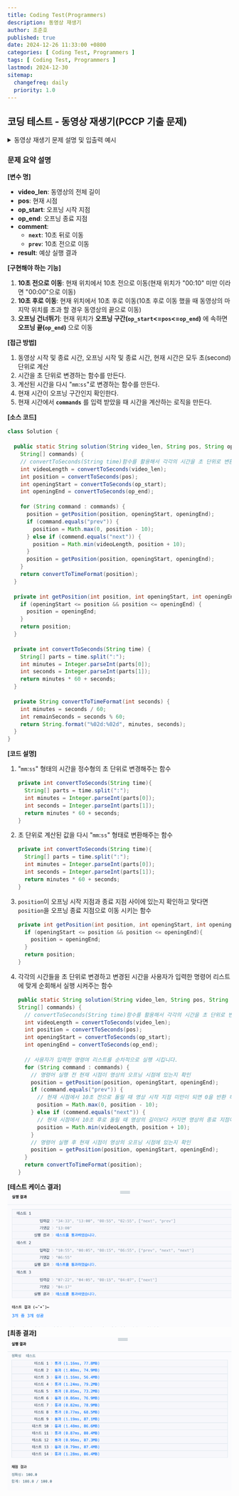 ```yaml
---
title: Coding Test(Programmers)
description: 동영상 재생기
author: 조준호
published: true
date: 2024-12-26 11:33:00 +0800
categories: [ Coding Test, Programmers ]
tags: [ Coding Test, Programmers ]
lastmod: 2024-12-30
sitemap:
  changefreq: daily
  priority: 1.0
---
```


## 코딩 테스트 - 동영상 재생기(PCCP 기출 문제)

<details>
<summary> 동영상 재생기 문제 설명 및 입출력 예시</summary>
<div markdown="1">

### 문제

당신은 동영상 재생기를 만들고 있습니다. 당신의 동영상 재생기는 10초 전으로 이동, 10초 후로 이동, 오프닝 건너뛰기 3가지 기능을 지원합니다. 각 기능이 수행하는 작업은
다음과 같습니다.

- **10초 전으로 이동**: 사용자가 "prev" 명령을 입력할 경우 동영상의 재생 위치를 현재 위치에서 10초 전으로 이동합니다. 현재 위치가 10초 미만인 경우 영상의 처음
  위치로 이동합니다. 영상의 처음 위치는 0분 0초입니다.
- **10초 후로 이동**: 사용자가 "next" 명령을 입력할 경우 동영상의 재생 위치를 현재 위치에서 10초 후로 이동합니다. 동영상의 남은 시간이 10초 미만일 경우 영상의
  마지막 위치로 이동합니다. 영상의 마지막 위치는 동영상의 길이와 같습니다.
- **오프닝 건너뛰기**: 현재 재생 위치가 오프닝 구간(op_start ≤ 현재 재생 위치 ≤ op_end)인 경우 자동으로 오프닝이 끝나는 위치로 이동합니다.

동영상의 길이를 나타내는 문자열 `video_len`, 기능이 수행되기 직전의 재생위치를 나타내는 문자열 `pos`, 오프닝 시작 시각을 나타내는 문자열 `op_start`,
오프닝이 끝나는
시각을 나타내는 문자열 `op_end`, 사용자의 입력을 나타내는 1차원 문자열 배열 `commands가` 매개변수로 주어집니다. 이때 사용자의 입력이 모두 끝난 후 동영상의
위치를 "
`mm`:`ss`" 형식으로 return 하도록 solution 함수를 완성해 주세요.

### 제한 사항

- `video_len의` 길이 = `pos`의 길이 = `op_start`의 길이 = `op_end`의 길이 = 5
  - `video_len`, `pos`, `op_start`, `op_end는` "`mm`:`ss`" 형식으로 `mm`분 `ss`초를 나타냅니다.
  - 0 ≤ `mm` ≤ 59
  - 0 ≤ `ss` ≤ 59
  - 분, 초가 한 자리일 경우 0을 붙여 두 자리로 나타냅니다.
  - 비디오의 현재 위치 혹은 오프닝이 끝나는 시각이 동영상의 범위 밖인 경우는 주어지지 않습니다.
  - 오프닝이 시작하는 시각은 항상 오프닝이 끝나는 시각보다 전입니다.

### 입출력 예시

| video_len | pos     | op_start | op_end  | commands                 | result  |
|-----------|---------|----------|---------|--------------------------|---------|
| "34:33"   | "13:00" | "00:55"	 | "02:55" | ["next", "prev"]         | "13:00" |
| "10:55"	  | "00:05" | "00:15"  | "06:55" | ["prev", "next", "next"] | "06:55" |
| "07:22"   | "04:05" | "00:15"  | "04:07" | ["next"]                 | "04:17" |

</div>
</details>

### 문제 요약 설명

**[변수 명]**

- **video_len**: 동영상의 전체 길이
- **pos**: 현재 시점
- **op_start**: 오프닝 시작 지점
- **op_end**: 오프닝 종료 지점
- **comment**:
  - **`next`**: 10초 뒤로 이동
  - **`prev`**: 10초 전으로 이동
- **result**: 예상 실행 결과

**[구현해야 하는 기능]**

1. **10초 전으로 이동**: 현재 위치에서 10초 전으로 이동(현재 위치가 "00:10" 미만 이라면 "00:00"으로 이동)
2. **10초 후로 이동**: 현재 위치에서 10초 후로 이동(10초 후로 이동 했을 때 동영상의 마지막 위치를 초과 할 경우 동영상의 끝으로 이동)
3. **오프닝 건너뛰기**: 현재 위치가 **오프닝 구간(`op_start`<=`pos`<=`op_end`)** 에 속하면 **오프닝 끝(`op_end`)** 으로 이동

**[접근 방법]**

1. 동영상 시작 및 종료 시간, 오프닝 시작 및 종료 시간, 현재 시간은 모두 초(second)단위로 계산
2. 시간을 초 단위로 변경하는 함수를 만든다.
3. 계산된 시간을 다시 "`mm`:`ss`"로 변경하는 함수를 만든다.
4. 현재 시간이 오프닝 구간인지 확인한다.
5. 현재 시간에서 **`commands`** 를 입력 받았을 때 시간을 계산하는 로직을 만든다.

**[소스 코드]**

```java
class Solution {

  public static String solution(String video_len, String pos, String op_start, String op_end,
    String[] commands) {
    // convertToSeconds(String time)함수를 활용해서 각각의 시간을 초 단위로 변환
    int videoLength = convertToSeconds(video_len);
    int position = convertToSeconds(pos);
    int openingStart = convertToSeconds(op_start);
    int openingEnd = convertToSeconds(op_end);

    for (String command : commands) {
      position = getPosition(position, openingStart, openingEnd);
      if (command.equals("prev")) {
        position = Math.max(0, position - 10);
      } else if (commend.equals("next")) {
        position = Math.min(videoLength, position + 10);
      }
      position = getPosition(position, openingStart, openingEnd);
    }
    return convertToTimeFormat(position);
  }

  private int getPosition(int position, int openingStart, int openingEnd) {
    if (openingStart <= position && position <= openingEnd) {
      position = openingEnd;
    }
    return position;
  }

  private int convertToSeconds(String time) {
    String[] parts = time.split(":");
    int minutes = Integer.parseInt(parts[0]);
    int seconds = Integer.parseInt(parts[1]);
    return minutes * 60 + seconds;
  }

  private String convertToTimeFormat(int seconds) {
    int minutes = seconds / 60;
    int remainSeconds = seconds % 60;
    return String.format("%02d:%02d", minutes, seconds);
  }
}
```

**[코드 설명]**

1. "`mm`:`ss`" 형태의 시간을 정수형의 초 단위로 변경해주는 함수
    ```java
    private int convertToSeconds(String time){
      String[] parts = time.split(":");
      int minutes = Integer.parseInt(parts[0]);
      int seconds = Integer.parseInt(parts[1]);
      return minutes * 60 + seconds;
    }
    ```
2. 초 단위로 계산된 값을 다시 "`mm`:`ss`" 형태로 변환해주는 함수
    ```java
    private int convertToSeconds(String time){
      String[] parts = time.split(":");
      int minutes = Integer.parseInt(parts[0]);
      int seconds = Integer.parseInt(parts[1]);
      return minutes * 60 + seconds;
    }
    ```
3. `position`이 오프닝 시작 지점과 종료 지점 사이에 있는지 확인하고 맞다면 `position`을 오프닝 종료 지점으로 이동 시키는 함수
    ```java
    private int getPosition(int position, int openingStart, int openingEnd){
      if (openingStart <= position && position <= openingEnd){
        position = openingEnd;
      } 
      return position; 
   }
    ```
4. 각각의 시간들을 초 단위로 변경하고 변경된 시간을 사용자가 입력한 명령어 리스트에 맞게 순회해서 실행 시켜주는 함수
    ```java
    public static String solution(String video_len, String pos, String op_start, String op_end,
    String[] commands) {
      // convertToSeconds(String time)함수를 활용해서 각각의 시간을 초 단위로 변환
      int videoLength = convertToSeconds(video_len);
      int position = convertToSeconds(pos);
      int openingStart = convertToSeconds(op_start);
      int openingEnd = convertToSeconds(op_end);

      // 사용자가 입력한 명령여 리스트를 순차적으로 실행 시킵니다. 
      for (String command : commands) {
        // 명령어 실행 전 현재 시점이 영상의 오프닝 시점에 있는지 확인
        position = getPosition(position, openingStart, openingEnd);
        if (command.equals("prev")) {
          // 현재 시점에서 10초 전으로 돌릴 때 영상 시작 지점 미만이 되면 0을 반환 하도록 설정
          position = Math.max(0, position - 10);
        } else if (commend.equals("next")) {
          // 현재 시점에서 10초 후로 돌릴 때 영상의 길이보다 커지면 영상의 종료 지점이 되도록 최댓값 설정
          position = Math.min(videoLength, position + 10);
        }
        // 명령어 실행 후 현재 시점이 영상의 오프닝 시점에 있는지 확인
        position = getPosition(position, openingStart, openingEnd);
      }
      return convertToTimeFormat(position);
    }

    ```
**[테스트 케이스 결과]**
![img.png](/assets/img/postImg/12:26/img.png)
**[최종 결과]**
![#](/assets/img/postImg/12:26/result.png)

